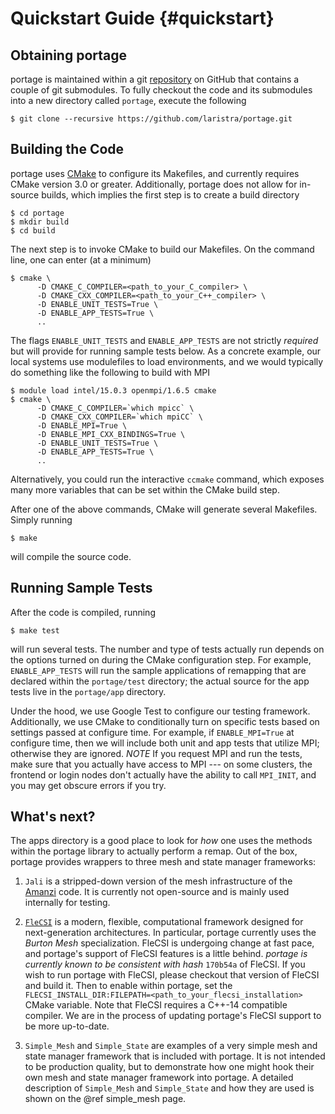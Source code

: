 # Quickstart Guide      {#quickstart}

## Obtaining portage
portage is maintained within a git [repository](https://github.com/laristra/portage)
on GitHub that contains a couple of git submodules.  To fully checkout the code
and its submodules into a new directory called `portage`, execute the following
~~~
$ git clone --recursive https://github.com/laristra/portage.git
~~~

## Building the Code
portage uses [CMake](https://cmake.org) to configure its Makefiles, and
currently requires CMake version 3.0 or greater.  Additionally, portage does not
allow for in-source builds, which implies the first step is to create a build
directory
~~~
$ cd portage
$ mkdir build
$ cd build
~~~
The next step is to invoke CMake to build our Makefiles.  On the command line,
one can enter (at a minimum)
~~~
$ cmake \
      -D CMAKE_C_COMPILER=<path_to_your_C_compiler> \
	  -D CMAKE_CXX_COMPILER=<path_to_your_C++_compiler> \
	  -D ENABLE_UNIT_TESTS=True \
	  -D ENABLE_APP_TESTS=True \
	  ..
~~~
The flags `ENABLE_UNIT_TESTS` and `ENABLE_APP_TESTS` are not strictly
_required_ but will provide for running sample tests below.  As a
concrete example, our local systems use modulefiles to load
environments, and we would typically do something like the following to
build with MPI
~~~
$ module load intel/15.0.3 openmpi/1.6.5 cmake
$ cmake \
      -D CMAKE_C_COMPILER=`which mpicc` \
	  -D CMAKE_CXX_COMPILER=`which mpiCC` \
	  -D ENABLE_MPI=True \
	  -D ENABLE_MPI_CXX_BINDINGS=True \
	  -D ENABLE_UNIT_TESTS=True \
	  -D ENABLE_APP_TESTS=True \
	  ..
~~~
Alternatively, you could run the interactive `ccmake` command, which exposes
many more variables that can be set within the CMake build step.

After one of the above commands, CMake will generate several Makefiles.  Simply
running
~~~
$ make
~~~
will compile the source code.

## Running Sample Tests
After the code is compiled, running
~~~
$ make test
~~~
will run several tests.  The number and type of tests actually run depends on
the options turned on during the CMake configuration step.  For example,
`ENABLE_APP_TESTS` will run the sample applications of remapping that are
declared within the `portage/test` directory; the actual source for the app
tests live in the `portage/app` directory.

Under the hood, we use Google Test to configure our testing framework.
Additionally, we use CMake to conditionally turn on specific tests based on
settings passed at configure time.  For example, if `ENABLE_MPI=True` at
configure time, then we will include both unit and app tests that utilize
MPI; otherwise they are ignored.  *NOTE* If you request MPI and run the tests,
make sure that you actually have access to MPI --- on some clusters, the
frontend or login nodes don't actually have the ability to call `MPI_INIT`,
and you may get obscure errors if you try.

## What's next?
The apps directory is a good place to look for _how_ one uses the methods
within the portage library to actually perform a remap.  Out of the box,
portage provides wrappers to three mesh and state manager frameworks:

1. `Jali` is a stripped-down version of the mesh infrastructure of the
[Amanzi](https://software.lanl.gov/ascem/amanzi/) code.  It is currently not
open-source and is mainly used internally for testing.

2. [`FleCSI`](https://github.com/losalamos/flecsi) is a modern, flexible,
computational framework designed for next-generation architectures.
In particular, portage currently uses the _Burton Mesh_ specialization.  FleCSI
is undergoing change at fast pace, and portage's support of FleCSI features is
a little behind. *portage is currently known to be consistent with hash*
`170b54a` of FleCSI.  If you wish to run portage with FleCSI, please checkout
that version of FleCSI and build it.  Then to enable within portage, set the
`FLECSI_INSTALL_DIR:FILEPATH=<path_to_your_flecsi_installation>` CMake variable.
Note that FleCSI requires a C++-14 compatible compiler.  We are in the process
of updating portage's FleCSI support to be more up-to-date.

3. `Simple_Mesh` and `Simple_State` are examples of a very simple mesh and
state manager framework that is included with portage.  It is not intended to
be production quality, but to demonstrate how one might hook their own mesh and
state manager framework into portage.  A detailed description of `Simple_Mesh`
and `Simple_State` and how they are used is shown on the @ref simple_mesh page.
